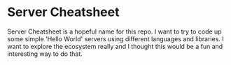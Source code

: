 # Server Cheatsheet

Server Cheatsheet is a hopeful name for this repo. I want to try to code up some simple 'Hello World' servers using different languages and libraries. I want to explore the ecosystem really and I thought this would be a fun and interesting way to do that.